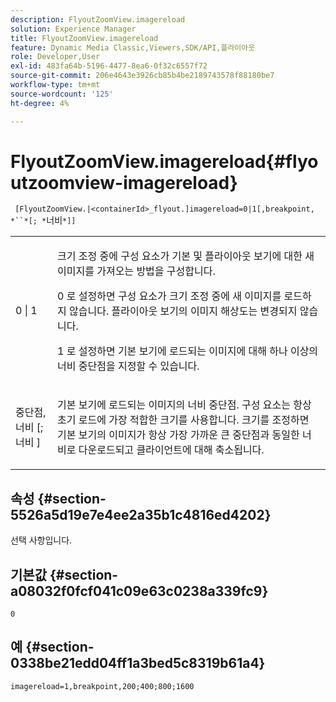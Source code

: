 ```yaml
---
description: FlyoutZoomView.imagereload
solution: Experience Manager
title: FlyoutZoomView.imagereload
feature: Dynamic Media Classic,Viewers,SDK/API,플라이아웃
role: Developer,User
exl-id: 483fa64b-5196-4477-8ea6-0f32c6557f72
source-git-commit: 206e4643e3926cb85b4be2189743578f88180be7
workflow-type: tm+mt
source-wordcount: '125'
ht-degree: 4%

---
```


# FlyoutZoomView.imagereload{#flyoutzoomview-imagereload}

` [FlyoutZoomView.|<containerId>_flyout.]imagereload=0|1[,breakpoint, *``*[; *`너비`*]]`

<table id="table_42CA0074AD7C4F0D9FC81E9FCB0591C0"> 
 <tbody> 
  <tr> 
   <td colname="col1"> <p> <span class="codeph"> 0 | 1 </span> </p> </td> 
   <td colname="col2"> <p> 크기 조정 중에 구성 요소가 기본 및 플라이아웃 보기에 대한 새 이미지를 가져오는 방법을 구성합니다. </p> <p><span class="codeph"> 0 </span> 로 설정하면 구성 요소가 크기 조정 중에 새 이미지를 로드하지 않습니다. 플라이아웃 보기의 이미지 해상도는 변경되지 않습니다. </p> <p><span class="codeph"> 1 </span>로 설정하면 기본 보기에 로드되는 이미지에 대해 하나 이상의 너비 중단점을 지정할 수 있습니다. </p> </td> 
  </tr> 
  <tr> 
   <td colname="col1"> <p> <span class="codeph"> 중단점,  <span class="varname"> 너비  </span>[;  <span class="varname"> 너비  </span>]  </span> </p> </td> 
   <td colname="col2"> <p> 기본 보기에 로드되는 이미지의 너비 중단점. 구성 요소는 항상 초기 로드에 가장 적합한 크기를 사용합니다. 크기를 조정하면 기본 보기의 이미지가 항상 가장 가까운 큰 중단점과 동일한 너비로 다운로드되고 클라이언트에 대해 축소됩니다. </p> </td> 
  </tr> 
 </tbody> 
</table>

## 속성 {#section-5526a5d19e7e4ee2a35b1c4816ed4202}

선택 사항입니다.

## 기본값 {#section-a08032f0fcf041c09e63c0238a339fc9}

`0`

## 예 {#section-0338be21edd04ff1a3bed5c8319b61a4}

`imagereload=1,breakpoint,200;400;800;1600`
